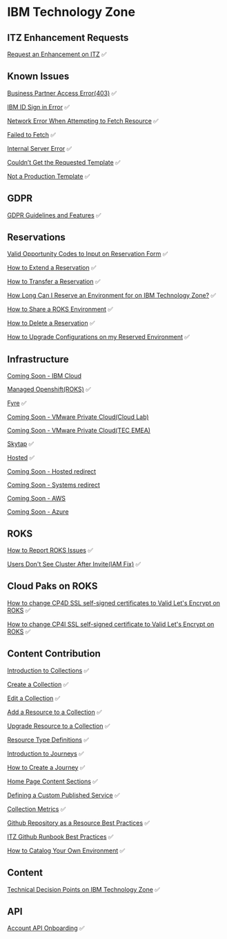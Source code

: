 # IBM Technology Zone

## ITZ Enhancement Requests

[Request an Enhancement on ITZ](https://github.com/IBM/itz-support-public/blob/main/IBM-Technology-Zone/IBM-Technology-Zone-Runbooks/aha-itz-enhancement-request-form-runbook.md)  :white_check_mark:  

## Known Issues

[Business Partner Access Error(403)](https://github.com/IBM/itz-support-public/blob/main/IBM-Technology-Zone/IBM-Technology-Zone-Runbooks/BusinessPartnersAccess.md)  :white_check_mark:  

[IBM ID Sign in Error](https://github.com/IBM/itz-support-public/blob/main/IBM-Technology-Zone/IBM-Technology-Zone-Runbooks/ibmidoutages.md)  :white_check_mark: 

[Network Error When Attempting to Fetch Resource](https://github.com/IBM/itz-support-public/blob/main/IBM-Technology-Zone/IBM-Technology-Zone-Runbooks/NetworkError-when-attempting-to-fetch-resource.md)  :white_check_mark:

[Failed to Fetch](https://github.com/IBM/itz-support-public/blob/main/IBM-Technology-Zone/IBM-Technology-Zone-Runbooks/failed-to-fetch.md)  :white_check_mark:

[Internal Server Error](https://github.com/IBM/itz-support-public/blob/main/IBM-Technology-Zone/IBM-Technology-Zone-Runbooks/Internal-server-error.md)  :white_check_mark:  

[Couldn’t Get the Requested Template](https://github.com/IBM/itz-support-public/blob/main/IBM-Technology-Zone/IBM-Technology-Zone-Runbooks/Couldn%E2%80%99t-get-the-requested-template.md)  :white_check_mark: 

[Not a Production Template](https://github.com/IBM/itz-support-public/blob/main/IBM-Technology-Zone/IBM-Technology-Zone-Runbooks/not-a-production-template.md)  :white_check_mark: 


## GDPR

[GDPR Guidelines and Features](https://github.com/IBM/itz-support-public/blob/main/IBM-Technology-Zone/IBM-Technology-Zone-Runbooks/gdpr-runbook.md)  :white_check_mark: 

## Reservations

[Valid Opportunity Codes to Input on Reservation Form](https://github.com/IBM/itz-support-public/blob/main/IBM-Technology-Zone/IBM-Technology-Zone-Runbooks/valid-opportunity-codes.md)  :white_check_mark: 

[How to Extend a Reservation](https://github.com/IBM/itz-support-public/blob/main/IBM-Technology-Zone/IBM-Technology-Zone-Runbooks/extend-a-reservation.md)  :white_check_mark: 

[How to Transfer a Reservation](https://github.com/IBM/itz-support-public/blob/main/IBM-Technology-Zone/IBM-Technology-Zone-Runbooks/transfer_environment.md)  :white_check_mark: 

[How Long Can I Reserve an Environment for on IBM Technology Zone?](https://github.com/IBM/itz-support-public/blob/main/IBM-Technology-Zone/IBM-Technology-Zone-Runbooks/reservation-duration-policy.md)  :white_check_mark:  

[How to Share a ROKS Environment](https://github.com/IBM/itz-support-public/blob/main/IBM-Technology-Zone/IBM-Technology-Zone-Runbooks/share_environment.md)  :white_check_mark:

[How to Delete a Reservation](https://github.com/IBM/itz-support-public/blob/main/IBM-Technology-Zone/IBM-Technology-Zone-Runbooks/delete-reservation.md)  :white_check_mark:

[How to Upgrade Configurations on my Reserved Environment](https://github.com/IBM/itz-support-public/blob/main/IBM-Technology-Zone/IBM-Technology-Zone-Runbooks/upgrade-environment-configuration-requests.md)  :white_check_mark:

## Infrastructure

[Coming Soon - IBM Cloud]()

[Managed Openshift(ROKS)](https://github.com/IBM/itz-support-public/blob/main/IBM-Technology-Zone/IBM-Technology-Zone-Runbooks/ManagedOpenShift(ROKS)reserved.md)  :white_check_mark:  

[Fyre](https://github.com/IBM/itz-support-public/blob/main/IBM-Technology-Zone/IBM-Technology-Zone-Runbooks/fyrereserved.md)  :white_check_mark:  

[Coming Soon - VMware Private Cloud(Cloud Lab)]()

[Coming Soon - VMware Private Cloud(TEC EMEA)]()

[Skytap](https://github.com/IBM/itz-support-public/blob/main/Skytap/Skytap-Runbooks/skytap-reserved.md)  :white_check_mark:  

[Hosted](https://github.com/IBM/itz-support-public/blob/main/IBM-Technology-Zone/IBM-Technology-Zone-Runbooks/Hosted.md)  :white_check_mark:  

[Coming Soon - Hosted redirect]()

[Coming Soon - Systems redirect]()

[Coming Soon - AWS]()

[Coming Soon - Azure]()

## ROKS

[How to Report ROKS Issues](https://github.com/IBM/itz-support-public/blob/main/IBM-Technology-Zone/IBM-Technology-Zone-Runbooks/roks-must-gather.md)  :white_check_mark:    

[Users Don't See Cluster After Invite(IAM Fix)](https://github.com/IBM/itz-support-public/blob/main/IBM-Technology-Zone/IBM-Technology-Zone-Runbooks/iam-fix.md)  :white_check_mark:


## Cloud Paks on ROKS

[How to change CP4D SSL self-signed certificates to Valid Let's Encrypt on ROKS](https://github.com/IBM/itz-support-public/blob/main/IBM-Technology-Zone/IBM-Technology-Zone-Runbooks/cp4d-certs.md)  :white_check_mark:

[How to change CP4I SSL self-signed certificate to Valid Let's Encrypt on ROKS](https://github.com/IBM/itz-support-public/blob/main/IBM-Technology-Zone/IBM-Technology-Zone-Runbooks/cp4i-certs.md)  :white_check_mark:


## Content Contribution

[Introduction to Collections](https://github.com/IBM/itz-support-public/blob/main/IBM-Technology-Zone/IBM-Technology-Zone-Runbooks/intro-to-collections.md)  :white_check_mark:

[Create a Collection](https://github.com/IBM/itz-support-public/blob/main/IBM-Technology-Zone/IBM-Technology-Zone-Runbooks/create-collection.md)  :white_check_mark:

[Edit a Collection](https://github.com/IBM/itz-support-public/blob/main/IBM-Technology-Zone/IBM-Technology-Zone-Runbooks/edit-a-collection.md)  :white_check_mark:

[Add a Resource to a Collection](https://github.com/IBM/itz-support-public/blob/main/IBM-Technology-Zone/IBM-Technology-Zone-Runbooks/add-a-resource.md)  :white_check_mark:

[Upgrade Resource to a Collection](https://github.com/IBM/itz-support-public/blob/main/IBM-Technology-Zone/IBM-Technology-Zone-Runbooks/upgrade-resource-to-collection.md)  :white_check_mark:  

[Resource Type Definitions](https://github.com/IBM/itz-support-public/blob/main/IBM-Technology-Zone/IBM-Technology-Zone-Runbooks/resource-types.md)  :white_check_mark:

[Introduction to Journeys](https://github.com/IBM/itz-support-public/blob/main/IBM-Technology-Zone/IBM-Technology-Zone-Runbooks/intro-collection-journey.md)  :white_check_mark:

[How to Create a Journey](https://github.com/IBM/itz-support-public/edit/main/IBM-Technology-Zone/IBM-Technology-Zone-Runbooks/journey-creation-process.md)  :white_check_mark:
 

[Home Page Content Sections](https://github.com/IBM/itz-support-public/blob/main/IBM-Technology-Zone/IBM-Technology-Zone-Runbooks/new-home-page.md)  :white_check_mark:  

[Defining a Custom Published Service](https://github.com/IBM/itz-support-public/blob/main/IBM-Technology-Zone/IBM-Technology-Zone-Runbooks/Custom_Published_Service_details.md)  :white_check_mark:  

[Collection Metrics](https://github.com/IBM/itz-support-public/blob/main/IBM-Technology-Zone/IBM-Technology-Zone-Runbooks/collection-metrics.md)  :white_check_mark: 

[Github Repository as a Resource Best Practices](https://github.com/IBM/itz-support-public/blob/main/IBM-Technology-Zone/IBM-Technology-Zone-Runbooks/git-repo-best-practices.md)  :white_check_mark: 

[ITZ Github Runbook Best Practices](https://github.com/IBM/itz-support-public/blob/main/IBM-Technology-Zone/IBM-Technology-Zone-Runbooks/github-runbook-best-practices.md)  :white_check_mark: 

[How to Catalog Your Own Environment](https://github.com/IBM/itz-support-public/blob/main/IBM-Technology-Zone/IBM-Technology-Zone-Runbooks/catalog-your-environment.md)  :white_check_mark: 

## Content

[Technical Decision Points on IBM Technology Zone](https://github.com/IBM/itz-support-public/blob/main/IBM-Technology-Zone/IBM-Technology-Zone-Runbooks/technical-decision-points.md)  :white_check_mark: 


## API

[Account API Onboarding](https://github.com/IBM/itz-support-public/blob/main/IBM-Technology-Zone/IBM-Technology-Zone-Runbooks/account-api-onboarding.md)  :white_check_mark:
